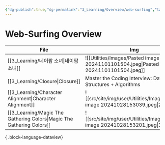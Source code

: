 ```yaml
---
{"dg-publish":true,"dg-permalink":"3_Learning/Overview/web-surfing","tags":["web-surfing","overview"],"permalink":"/3_Learning/Overview/web-surfing/","dgPassFrontmatter":true,"noteIcon":"1"}
---
```


# Web-Surfing Overview
| File                                                                     | Img                                                                                      | date          |
| ------------------------------------------------------------------------ | ---------------------------------------------------------------------------------------- | ------------- |
| [[3_Learning/네이팜 소녀\|네이팜 소녀]]                                         | ![[Utilities/Images/Pasted image 20241101101504.jpeg\|Pasted image 20241101101504.jpeg]] | 2024. 11. 1.  |
| [[3_Learning/Closure\|Closure]]                                       | Master the Coding Interview: Data Structures + Algorithms                                | 2024. 11. 1.  |
| [[3_Learning/Character Alignment\|Character Alignment]]               | ![[src/site/img/user/Utilities/Images/Pasted image 20241028153039.jpeg\|200]]            | 2024. 10. 25. |
| [[3_Learning/Magic The Gathering Colors\|Magic The Gathering Colors]] | ![[src/site/img/user/Utilities/Images/Pasted image 20241028153201.jpeg\|100]]            | 2024. 10. 25. |

{ .block-language-dataview}
